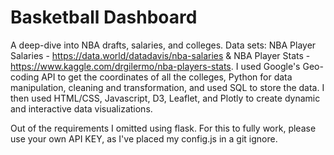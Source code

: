 # Basketball Dashboard

A deep-dive into NBA drafts, salaries, and colleges. Data sets: NBA Player Salaries - https://data.world/datadavis/nba-salaries & NBA Player Stats - https://www.kaggle.com/drgilermo/nba-players-stats. I used Google's Geo-coding API to get the coordinates of all the colleges, Python for data manipulation, cleaning and transformation, and used SQL to store the data. 
I then used HTML/CSS, Javascript, D3, Leaflet, and Plotly to create dynamic and interactive data visualizations. 

Out of the requirements I omitted using flask. For this to fully work, please use your own API KEY, as I've placed my config.js in a git ignore. 
